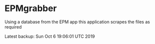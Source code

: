 # EPMgrabber
Using a database from the EPM app this application scrapes the files as required


Latest backup: Sun Oct 6 19:06:01 UTC 2019
